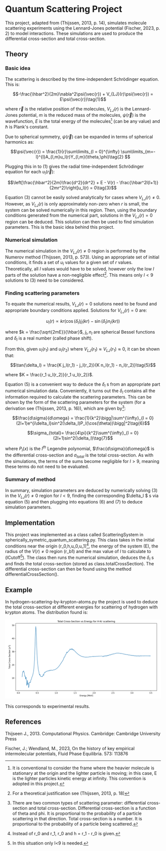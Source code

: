 # Quantum Scattering Project

This project, adapted from (Thijssen, 2013, p. 14), simulates molecule scattering experiments using the Lennard-Jones potential (Fischer, 2023, p. 2) to model interactions. These simulations are used to produce the differential cross-section and total cross-section.

## Theory

### Basic idea

The scattering is described by the time-independent Schrödinger equation. This is:

$$-\frac{\hbar^2}{2m}\nabla^2\psi(\vec{r}) + V_{LJ}(r)\psi(\vec{r}) = E\psi(\vec{r})\tag{1}$$

where $\vec{r}$ is the relative position of the molecules, $V_{LJ}(r)$ is the Lennard-Jones potential, $m$ is the reduced mass of the molecules, $\psi(\vec{r})$ is the wavefunction, $E$ is the total energy of the molecules[^1] (can be any value) and $\hbar$ is Plank's constant.

Due to spherical symmetry, $\psi(\vec{r})$ can be expanded in terms of spherical harmonics as:

 $$\psi(\vec{r}) = \frac{1}{r}\sum\limits_{l = 0}^{\infty} \sum\limits_{m=-l}^{l}A_{l,m}u_l(r)Y_{l,m}(\theta,\phi)\tag{2} $$

Plugging this in to $(1)$ gives the radial time-independent Schrödinger equation for each $u_l(\vec{r})$:

$$\left[\frac{\hbar^2}{2m}\frac{d^2}{dr^2} + E - V(r) - \frac{\hbar^2l(l+1)}{2mr^2}\right]u_l(r) = 0\tag{3}$$

Equation $(3)$ cannot be easily solved analytically for cases where $V_{LJ}(r)\neq 0$. However, as $V_{LJ}(r)$ is only approximately non-zero when $r$ is small, the system can be solved numerically in this region. Then, using the boundary conditions generated from the numerical part, solutions in the $V_{LJ}(r)= 0$ region can be deduced. This solution can then be used to find simulation parameters. This is the basic idea behind this project.

### Numerical simulation

The numerical simulation in the $V_{LJ}(r)\neq 0$ region is performed by the Numerov method (Thijssen, 2013, p. 573). Using an appropriate set of initial conditions, it finds a set of $u_l$ values for a given set of $r$ values. Theoretically, all $l$ values would have to be solved, however only the low $l$ parts of the solution have a non-negligible effect[^2]. This means only $l<9$ solutions to (3) need to be considered.

### Finding scattering parameters

To equate the numerical results, $V_{LJ}(r)=0$ solutions need to be found and appropriate boundary conditions applied. Solutions for $V_{LJ}(r)=0$ are:

$$u_l(r) \propto kr(\cos(\delta_l)j_l(kr) - \sin(\delta_l)n_l(kr))\tag{4}$$

where $k = \frac{\sqrt{2mE}}{\hbar}$, $j_l,n_l$ are spherical Bessel functions and $\delta_l$ is a real number (called phase shift).

From this, given $u_l(r_1)$ and $u_l(r_2)$ where $V_{LJ}(r_1)\approx V_{LJ}(r_1)\approx 0$, it can be shown that:

$$\tan(\delta_l) = \frac{K j_l(r_1) - j_l(r_2)}{K n_l(r_1) - n_l(r_2)}\tag{5}$$

where $K = \frac{r_1 u_l(r_2)}{r_1 u_l(r_2)}$.

Equation (5) is a convenient way to deduce the $\delta_l$ s from an appropriate part numerical simulation data. Conveniently, it turns out the $\delta_l$ contains all the information required to calculate the scattering parameters. This can be shown by the form of the scattering parameters for the system (for a derivation see (Thijssen, 2013, p. 16)), which are given by[^3]:

$$\frac{d\sigma}{d\omega} = \frac{1}{k^2}\bigg|\sum^{\infty}_{l = 0}(2l+1)e^{i\delta_l}sin^2(\delta_l)P_l(\cos(\theta))\bigg|^2\tag{6}$$

$$\sigma_{total}= \frac{4\pi}{k^2}\sum^{\infty}_{l = 0}(2l+1)sin^2(\delta_l)\tag{7}$$

where $P_l(x)$ is the $l^{th}$ Legendre polynomial, $\frac{d\sigma}{d\omega}$ is the differential cross-section and $\sigma_{total}$ is the total cross-section. As with the simulations, the terms of the sums become negligible for $l>9$, meaning these terms do not need to be evaluated.

### Summary of method

In summary, simulation parameters are deduced by numerically solving (3) in the $V_{LJ}(r) \neq 0$ region for $l<9$, finding the corresponding $\delta_l 
$ s via equation (5) and then plugging into equations (6) and (7) to deduce simulation parameters.

## Implementation

This project was implemented as a class called ScatteringSystem in spherically_symetric_quantum_scattering.py. This class takes in the initial conditions near the origin  (r_0,h,u_0,u_1)[^4], the energy of the system (E), the radius of the $V(r)\neq 0$ region (r_b1) and the max value of $l$ to calculate to (lCutoff[^5]). The class then runs the numerical simulation, deduces the $\delta_l$ s and finds the total cross-section (stored as class.totalCrossSection). The differential cross-section can then be found using the method differentialCrossSection().

## Example

In hydrogen-scattering-by-krypton-atoms.py the project is used to deduce the total cross-section at different energies for scattering of hydrogen with krypton atoms. The distribution found is:

![alt text](https://raw.githubusercontent.com/Williame33445/physics-projects/main/quantum-scattering/total-cross-section-vs-energy-for-H-Kr-scattering.png)

This corresponds to experimental results.

## References

Thijseen J., 2013. Computational Physics. Cambridge: Cambridge University Press

Fischer, J.; Wendland, M., 2023, On the history of key empirical intermolecular potentials, Fluid Phase Equilibria. 573: 113876




[^1]: It is conventional to consider the frame where the heavier molecule is stationary at the origin and the lighter particle is moving; in this case, E is the lighter particles kinetic energy at infinity. This convention is adopted in this project.

[^2]: For a theoretical justification see (Thijssen, 2013, p. 18)

[^3]: There are two common types of scattering parameter: differential cross-section and total cross-section. Differential cross-section is a function of theta and phi. It is proportional to the probability of a particle scattering in that direction. Total cross-section is a number. It is proportional to the probability of a particle being scattered.

[^4]: Instead of r_0 and r_1, r_0 and h = r_1 - r_0 is given.

[^5]: In this situation only l<9 is needed.
